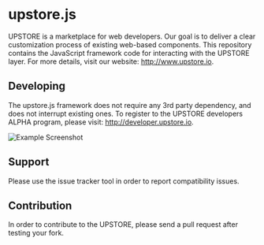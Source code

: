 # upstore.js
UPSTORE is a marketplace for web developers. Our goal is to deliver a clear customization process of existing web-based components. This repository contains the JavaScript framework code for interacting with the UPSTORE layer. For more details, visit our website: http://www.upstore.io.

## Developing
The upstore.js framework does not require any 3rd party dependency, and does not interrupt existing ones. To register to the UPSTORE developers ALPHA program, please visit: http://developer.upstore.io.

![Example Screenshot](https://stagingupstore.blob.core.windows.net/55fedfb19fb5ba02143a7871-screenshots/2.png "Example Screenshot")

## Support
Please use the issue tracker tool in order to report compatibility issues.

## Contribution
In order to contribute to the UPSTORE, please send a pull request after testing your fork.
